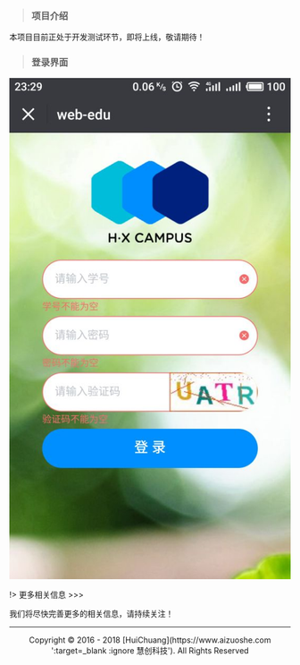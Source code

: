 > ### 项目介绍

本项目目前正处于开发测试环节，即将上线，敬请期待！

> ### 登录界面

![](./image/login.jpg '登录界面')

!>  更多相关信息 >>>

我们将尽快完善更多的相关信息，请持续关注！


---

<center>Copyright © 2016 - 2018 [HuiChuang](https://www.aizuoshe.com ':target=_blank :ignore 慧创科技'). All Rights Reserved</center>